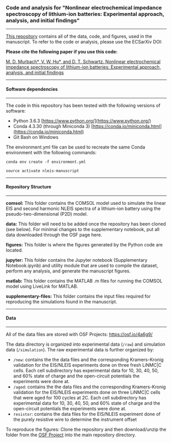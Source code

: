 ### Code and analysis for "Nonlinear electrochemical impedance spectroscopy of lithium-ion batteries: Experimental approach, analysis, and initial findings"
------------------------------------------------------------------------------------------------------

[This repository](https://github.com/mdmurbach/nleis-battery-manuscript) contains all of the data, code, and figures, used in the manuscript. To refer to the code or analysis, please use the ECSarXiv DOI:

**Please cite the following paper if you use this code:**

[M. D. Murbach\*, V. W. Hu\*, and D. T. Schwartz. Nonlinear electrochemical impedance spectroscopy of lithium-ion batteries: Experimental approach, analysis, and initial findings]()

---------------------------
#### Software dependencies
---------------------------

The code in this repository has been tested with the following versions of software:

- Python 3.6.3 [https://www.python.org/](https://www.python.org/)
- Conda 4.3.30 (through Miniconda 3) [https://conda.io/miniconda.html](https://conda.io/miniconda.html)
- Git Bash on Windows

The environment.yml file can be used to recreate the same Conda environment with the following commands:

`conda env create -f environment.yml`

`source activate nleis-manuscript`

-------------------------
#### Repository Structure
-------------------------

**comsol:**  This folder contains the COMSOL model used to simulate the linear EIS and second harmonic NLEIS spectra of a lithium-ion battery using the pseudo-two-dimensional (P2D) model.

**data:** This folder will need to be added once the repository has been cloned (see below). For minimal changes to the supplementary notebook, put all data downloaded through the OSF page here.

**figures:**  This folder is where the figures generated by the Python code are located.

**jupyter:**  This folder contains the Jupyter notebook (Supplementary Notebook.ipynb) and utility module that are used to compile the dataset, perform any analysis, and generate the manuscript figures.

**matlab:**  This folder contains the MATLAB .m files for running the COMSOL model using LiveLink for MATLAB.

**supplementary-files:** This folder contains the input files required for reproducing the simulations found in the manuscript.

----------
#### Data
----------

All of the data files are stored with OSF Projects: https://osf.io/4a6g9/

The data directory is organized into experimental data (`/raw`) and simulation data (`/simulation`). The raw experimental data is further organized by:

- `/new`: contains the the data files and the corresponding Kramers-Kronig validation for the EIS/NLEIS experiments done on three fresh LiNMC|C cells. Each cell subdirectory has experimental data for 10, 30, 40, 50, and 60% state of charge and the open-circuit potentials the experiments were done at.
- `/aged`: contains the the data files and the corresponding Kramers-Kronig validation for the EIS/NLEIS experiments done on three LiNMC|C cells that were aged for 100 cycles at 2C. Each cell subdirectory has experimental data for 10, 30, 40, 50, and 60% state of charge and the open-circuit potentials the experiments were done at.
- `resistor`: contains the data files for the EIS/NLEIS experiment done of the purely resistive wire to determine the instrument offset

To reproduce the figures: Clone the repository and then download/unzip the folder from the [OSF Project](https://osf.io/4a6g9/) into the main repository directory.
